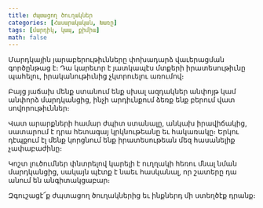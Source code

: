```yaml
---
title: ժպտացող ծուղակներ
categories: [Հասարակական, Խառը]
tags: [մարդիկ, կապ, քիմիա]
math: false
---
```


Մարդկային յարաբերութիւնները փոխադարձ վաւերացման գործընթաց է։ Դա կարեւոր է յատկապէս մտքերի իրատեսութիւնը պահելու, իրականութիւնից չկտրուելու առումով։

Բայց յաճախ մենք ստանում ենք սխալ ազդակներ անփոյթ կամ անփորձ մարդկանցից, ինչի արդիւնքում ձեռք ենք բերում վատ սովորութիւններ։

Վատ արարքների համար ժպիտ ստանալը, անկախ իրավիճակից, սատարում է դրա հետագայ կրկնութեանը եւ հակառակը։ Երկու դէպքում էլ մենք կորցնում ենք իրատեսութեան մեզ հասանելիք չափաբաժինը։

Կոշտ լուծումներ փնտրելով կարելի է ուղղակի հեռու մնալ նման մարդկանցից, սակայն պէտք է նաեւ հասկանալ, որ շատերը դա անում են անգիտակցաբար։

Զգուշացէ՜ք ժպտացող ծուղակներից եւ ինքներդ մի ստեղծէք դրանք։

